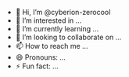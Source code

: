 - 👋 Hi, I’m @cyberion-zerocool
- 👀 I’m interested in ...
- 🌱 I’m currently learning ...
- 💞️ I’m looking to collaborate on ...
- 📫 How to reach me ...
- 😄 Pronouns: ...
- ⚡ Fun fact: ...

<!---
cyberion-zerocool/cyberion-zerocool is a ✨ special ✨ repository because its `README.md` (this file) appears on your GitHub profile.
You can click the Preview link to take a look at your changes.
--->
